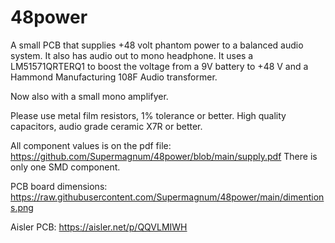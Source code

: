 # 48power
A small PCB that supplies +48 volt phantom power to a balanced audio system. It also has audio out to mono headphone.
It uses a LM51571QRTERQ1 to boost the voltage from a 9V battery to +48 V and a Hammond Manufacturing 108F Audio transformer.

Now also with a small mono amplifyer.

Please use metal film resistors, 1% tolerance or better.
High quality capacitors, audio grade ceramic X7R or better.

All component values is on the pdf file:
https://github.com/Supermagnum/48power/blob/main/supply.pdf
There is only one SMD component.

PCB board dimensions:
https://raw.githubusercontent.com/Supermagnum/48power/main/dimentions.png

Aisler PCB:
https://aisler.net/p/QQVLMIWH
